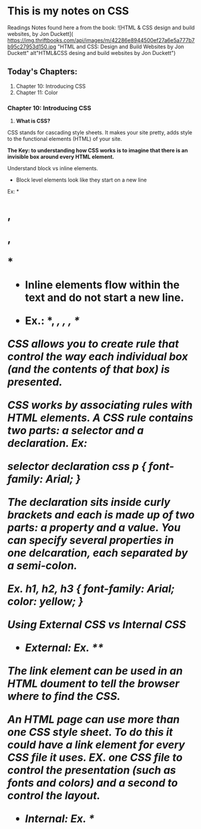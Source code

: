 # This is my notes on CSS

Readings Notes found here a from the book:
![HTML & CSS design and build websites, by Jon Duckett]( https://img.thriftbooks.com/api/images/m/42286e8944500ef27a6e5a777b7b95c27953d150.jpg "HTML and CSS: Design and Build Websites by Jon Duckett" alt"HTML&CSS desing and build websites by Jon Duckett")

## Today's Chapters:
1. Chapter 10: Introducing CSS
1. Chapter 11: Color


### Chapter 10: Introducing CSS
1. **What is CSS?**

CSS stands for cascading style sheets. It makes your site pretty, adds style to the functional elements (HTML) of your site.

**The Key: to understanding how CSS works is to imagine that there is an invisible box around every HTML element.**

Understand block vs inline elements.


- Block level elements look like they start on a new line


 Ex: \*<h1>, <p>, <div>\*
    
    

- Inline elements flow within the text and do not start a new line.


 - Ex.:
   \*<b>, <i>, <img>, <em>, <span>\*
   

CSS allows you to create rule that control the way each individual box (and the contents of that box) is presented.

CSS works by associating rules with HTML elements. A CSS rule contains two parts: a *selector* and a *declaration*.
Ex:

selector    declaration
css
    p {
    font-family: Arial;
    }


The declaration sits inside curly brackets and each is made up of two parts: a property and a value. You can specify several properties in one delcaration, each separated by a semi-colon.

Ex. h1, h2, h3 {
            font-family: Arial;
            color: yellow;
            }

Using External CSS vs Internal CSS

- External: 
Ex. \*<link href="css/styles.css" type="text/css" rel="stylesheet" >\*


The link element can be used in an HTML doument to tell the browser where to find the CSS.

An HTML page can use more than one CSS style sheet. To do this it could have a link element for every CSS file it uses. EX. one CSS file to control the presentation (such as fonts and colors) and a second to control the layout.

- Internal: 
Ex. \*<style type="text/css">\*


Benefits to an External- 
Wen building a site with ore than one page, you should use an eternal style sheet:

- Allows all pages to use the same style rules (rather than repeating them in each page)
- Keeps the content separate from how the page looks.
- Means you can change the styels used across all pages by altering just one file (rather than each individual page)

***Watch out: CSS can be a time suck because you can never git it perfect. Always to a minimal amount of HTML / CSS, get in functional on JS then go back and polish up the CSS.***


### Chapter 11: Color

- Foreground Color
1. color - color property allows you to specify the color of text inside an element
1. RGB Values - *{color: rgb(100,100,90);}* these express colors in teresm of how much red, green and blue is used to make it up
1. Hex Codes - {color: #ee3e80;} six digit codes that represent the aount of red, green, and blue are present.
1. Color Names - there are 147 predefined color names recognized by browsers. Ex. DarkCyan

- Background Color - CSS treats each TML element as if it appears in a box, and the *background-color* property sets the color of the backgroud for that box.

Things to consider when choosing color:
* Contrast - when picking foreground and background colors, it is important to ensure that there is enough contrast for the text to be legible.
    * Text is easier to read when there is higher contrast between the background and foreground colors.
    * If the text is revesed out (a lighter color on a darker background) the height or spacing between the lines can be increased and the weight of the font can be increased to make it easier to read.
* Opacity - a property in CSS3 that allows you to specify the opacity of its child elements. The vlue is a number between 0.0 and 1.0.
* rgba - is a property in CSS3 that allows you to specify a color, just like you would with an RGB value but adss a fourth value to indicate opacity ***rgba(0,0,0,0.5)***. It will only affect the element it is on (not the child elements)
* CSS3: HSL Colors
* HUE - the colloquial idea of color. Represented asa color circle, where the angel represents the color. 0-360.
    * Ex.: {background-color: hsl(0,0%,78%);}
    * Ex. 2: hsla {background-color: hsl(0,0%,78%,0.5);}
    
* Saturation - 0% is a shade of gray, 100% is full saturation
* Lightness - 0% is black, 100% is white     


Another good example of the power of CSS:
[CSS Zen Garden](http://www.csszengarden.com/)


[<== Back to Readme](README.md)